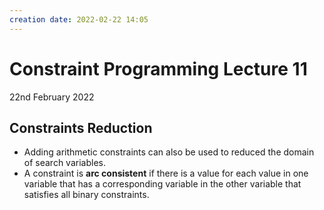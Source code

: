 ```yaml
---
creation date: 2022-02-22 14:05
---
```

#  Constraint Programming Lecture 11
22nd February 2022

## Constraints Reduction
- Adding arithmetic constraints can also be used to reduced the domain of search variables.
- A constraint is **arc consistent** if there is a value for each value in one variable that has a corresponding variable in the other variable that satisfies all binary constraints.
